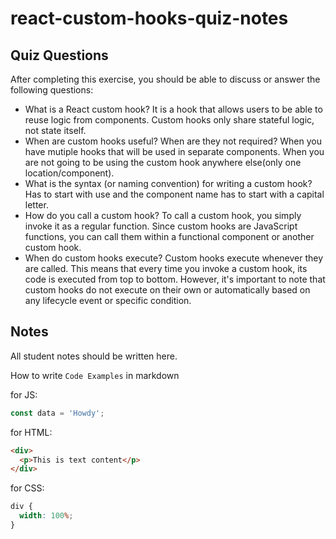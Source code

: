 # react-custom-hooks-quiz-notes

## Quiz Questions

After completing this exercise, you should be able to discuss or answer the following questions:

- What is a React custom hook?
  It is a hook that allows users to be able to reuse logic from components. Custom hooks only share stateful logic, not state itself.
- When are custom hooks useful? When are they not required?
  When you have mutiple hooks that will be used in separate components. When you are not going to be using the custom hook anywhere else(only one location/component).
- What is the syntax (or naming convention) for writing a custom hook?
  Has to start with use and the component name has to start with a capital letter.
- How do you call a custom hook?
  To call a custom hook, you simply invoke it as a regular function. Since custom hooks are JavaScript functions, you can call them within a functional component or another custom hook.
- When do custom hooks execute?
  Custom hooks execute whenever they are called. This means that every time you invoke a custom hook, its code is executed from top to bottom. However, it's important to note that custom hooks do not execute on their own or automatically based on any lifecycle event or specific condition.

## Notes

All student notes should be written here.

How to write `Code Examples` in markdown

for JS:

```javascript
const data = 'Howdy';
```

for HTML:

```html
<div>
  <p>This is text content</p>
</div>
```

for CSS:

```css
div {
  width: 100%;
}
```
